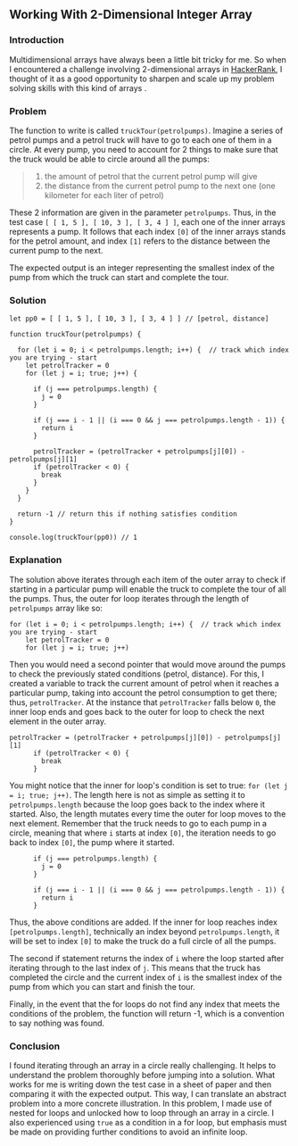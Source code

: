 ## Working With 2-Dimensional Integer Array

### Introduction

Multidimensional arrays have always been a little bit tricky for me. So when I encountered a challenge involving 2-dimensional arrays in [HackerRank](https://www.hackerrank.com/), I thought of it as a good opportunity to sharpen and scale up my problem solving skills with this kind of arrays .

### Problem
The function to write is called `truckTour(petrolpumps)`. Imagine a series of petrol pumps and a petrol truck will have to go to each one of them in a circle. At every pump, you need to account for 2 things to make sure that the truck would be able to circle around all the pumps:

> 1. the amount of petrol that the current petrol pump will give
> 2. the distance from the current petrol pump to the next one (one kilometer for each liter of petrol)

These 2 information are given in the parameter `petrolpumps`. Thus, in the test case `[ [ 1, 5 ], [ 10, 3 ], [ 3, 4 ] ]`, each one of the inner arrays represents a pump. It follows that each index `[0]` of the inner arrays stands for the petrol amount, and index `[1]` refers to the distance between the current pump to the next.

The expected output is an integer representing the smallest index of the pump from which the truck can start and complete the tour.

### Solution
```
let pp0 = [ [ 1, 5 ], [ 10, 3 ], [ 3, 4 ] ] // [petrol, distance]

function truckTour(petrolpumps) {
  
  for (let i = 0; i < petrolpumps.length; i++) {  // track which index you are trying - start
    let petrolTracker = 0
    for (let j = i; true; j++) {

      if (j === petrolpumps.length) {
        j = 0
      }

      if (j === i - 1 || (i === 0 && j === petrolpumps.length - 1)) {
        return i
      }

      petrolTracker = (petrolTracker + petrolpumps[j][0]) - petrolpumps[j][1]
      if (petrolTracker < 0) {
        break
      }
    }
  }

  return -1 // return this if nothing satisfies condition
}

console.log(truckTour(pp0)) // 1
```
### Explanation
The solution above iterates through each item of the outer array to check if starting in a particular pump will enable the truck to complete the tour of all the pumps. Thus, the outer for loop iterates through the length of `petrolpumps` array like so:
```
for (let i = 0; i < petrolpumps.length; i++) {  // track which index you are trying - start
    let petrolTracker = 0
    for (let j = i; true; j++)
```

Then you would need a second pointer that would move around the pumps to check the previously stated conditions (petrol, distance). For this, I created a variable to track the current amount of petrol when it reaches a particular pump, taking into account the petrol consumption to get there; thus, `petrolTracker`. At the instance that `petrolTracker` falls below `0`, the inner loop ends and goes back to the outer for loop to check the next element in the outer array.
```
petrolTracker = (petrolTracker + petrolpumps[j][0]) - petrolpumps[j][1]
      if (petrolTracker < 0) {
        break
      }
```

You might notice that the inner for loop's condition is set to true: `for (let j = i; true; j++)`. The length here is not as simple as setting it to `petrolpumps.length` because the loop goes back to the index where it started. Also, the length mutates every time the outer for loop moves to the next element. Remember that the truck needs to go to each pump in a circle, meaning that where `i` starts at index `[0]`, the iteration needs to go back to index `[0]`, the pump where it started. 

```
      if (j === petrolpumps.length) {
        j = 0
      }

      if (j === i - 1 || (i === 0 && j === petrolpumps.length - 1)) {
        return i
      }
```

Thus, the above conditions are added. If the inner for loop reaches index `[petrolpumps.length]`, technically an index beyond `petrolpumps.length`, it will be set to index `[0]` to make the truck do a full circle of all the pumps. 

The second if statement returns the index of `i` where the loop started after iterating through to the last index  of `j`. This means that the truck has completed the circle and the current index of `i` is the smallest index of the pump from which you can start and finish the tour.

Finally, in the event that the for loops do not find any index that meets the conditions of the problem, the function will return -1, which is a convention to say nothing was found.

### Conclusion
I found iterating through an array in a circle really challenging. It helps to understand the problem thoroughly before jumping into a solution. What works for me is writing down the test case in a sheet of paper and then comparing it with the expected output. This way, I can translate an abstract problem into a more concrete illustration. In this problem, I made use of nested for loops and unlocked how to loop through an array in a circle. I also experienced using `true` as a condition in a for loop, but emphasis must be made on providing further conditions to avoid an infinite loop.








